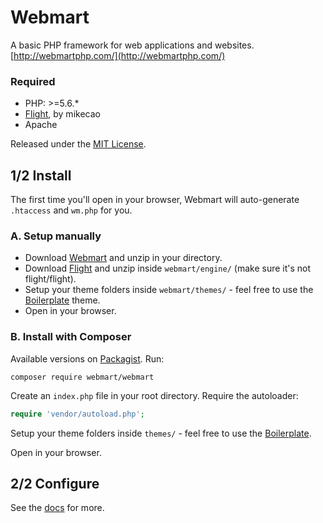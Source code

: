 # Webmart

A basic PHP framework for web applications and websites. [http://webmartphp.com/](http://webmartphp.com/)

### Required

- PHP: >=5.6.*
- [Flight](https://github.com/mikecao/flight/), by mikecao
- Apache

Released under the [MIT License](https://github.com/Webmart/webmart/blob/master/LICENSE.md).

## 1/2 Install

The first time you'll open in your browser, Webmart will auto-generate `.htaccess` and `wm.php` for you.

### A. Setup manually

- Download [Webmart](https://github.com/webmart/webmart/archive/master.zip) and unzip in your directory.
- Download [Flight](https://github.com/mikecao/flight/archive/master.zip) and unzip inside `webmart/engine/` (make sure it's not flight/flight).
- Setup your theme folders inside `webmart/themes/` - feel free to use the [Boilerplate](https://github.com/Webmart/wm-boilerplate/archive/master.zip) theme.
- Open in your browser.

### B. Install with Composer

Available versions on [Packagist](https://packagist.org/packages/webmart/webmart). Run:

```
composer require webmart/webmart
```

Create an `index.php` file in your root directory. Require the autoloader:

```php
require 'vendor/autoload.php';
```

Setup your theme folders inside `themes/` - feel free to use the [Boilerplate](https://github.com/Webmart/wm-boilerplate).

Open in your browser.

## 2/2 Configure

See the [docs](http://webmartphp.com/docs) for more.
